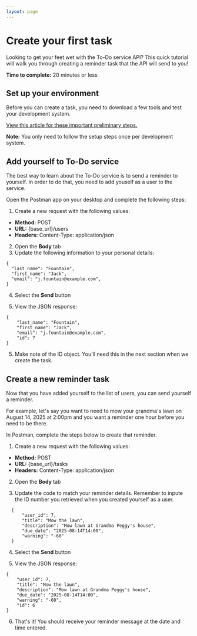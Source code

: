 ```yaml
---
layout: page
---
```


# Create your first task
Looking to get your feet wet with the To-Do service API? This quick tutorial
will walk you through creating a reminder task that the API will send to you!

**Time to complete:** 20 minutes or less

## Set up your environment
Before you can create a task, you need to download a few tools and test your development system.

[View this article for these important preliminary steps.](../before-you-start-a-tutorial.md)

**Note:** You only need to follow the setup steps once per development system.

## Add yourself to To-Do service
The best way to learn about the To-Do service is to send a reminder to yourself. In order to do that, you need to add youself as a user to the service.

Open the Postman app on your desktop and complete the following steps:

1. Create a new request with the following values:
- **Method:** POST
- **URL:** {base_url}/users
- **Headers:** Content-Type: application/json

2. Open the **Body** tab
3. Update the following information to your personal details:
```shell
{
  "last_name": "Fountain",
  "first_name": "Jack",
  "email": "j.fountain@example.com",
}
```
4. Select the **Send** button

5. View the JSON response:
```shell
{
    "last_name": "Fountain",
    "first_name": "Jack",
    "email": "j.fountain@example.com",
    "id": 7
}
```

5. Make note of the ID object. You'll need this in the next section when we create the task.

## Create a new reminder task
Now that you have added yourself to the list of users,
you can send yourself a reminder. 

For example, let's say you want to need to mow your grandma's lawn on August 14, 2025 at 2:00pm and you want a reminder one hour before you need to be there.

In Postman, complete the steps below to create that reminder.

1. Create a new request with the following values:
- **Method:** POST
- **URL:** {base_url}/tasks
- **Headers:** Content-Type: application/json

2. Open the **Body** tab 

3. Update the code to match your reminder details. Remember to
inpute the ID number you retrieved when you created yourself as a user.
```shell
  {
      "user_id": 7,
      "title": "Mow the lawn",
      "description": "Mow lawn at Grandma Peggy's house",
      "due_date": "2025-08-14T14:00",
      "warning": "-60"
  }
```

4. Select the **Send** button

5. View the JSON response:
```shell
{
    "user_id": 7,
    "title": "Mow the lawn",
    "description": "Mow lawn at Grandma Peggy's house",
    "due_date": "2025-08-14T14:00",
    "warning": "-60",
    "id": 6
}
```
6. That's it! You should receive your reminder message at the date and time entered.